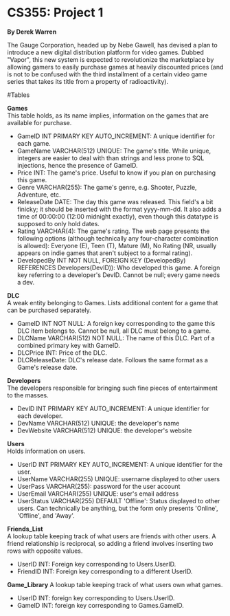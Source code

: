 # CS355: Project 1  
**By Derek Warren**

The Gauge Corporation, headed up by Nebe Gawell, has devised a plan to introduce a new digital distribution platform for video games. Dubbed "Vapor", this new system is expected to revolutionize the marketplace by allowing gamers to easily purchase games at heavily discounted prices (and is not to be confused with the third installment of a certain video game series that takes its title from a property of radioactivity).

#Tables

**Games**  
This table holds, as its name implies, information on the games that are available for purchase.
* GameID INT PRIMARY KEY AUTO_INCREMENT: A unique identifier for each game.
* GameName VARCHAR(512) UNIQUE: The game's title. While unique, integers are easier to deal with than strings and less prone to SQL injections, hence the presence of GameID.
* Price INT: The game's price. Useful to know if you plan on purchasing this game.
* Genre VARCHAR(255): The game's genre, e.g. Shooter, Puzzle, Adventure, etc.
* ReleaseDate DATE: The day this game was released. This field's a bit finicky; it should be inserted with the format yyyy-mm-dd. It also adds a time of 00:00:00 (12:00 midnight exactly), even though this datatype is supposed to only hold dates.
* Rating VARCHAR(4): The game's rating. The web page presents the following options (although technically any four-character combination is allowed): Everyone (E), Teen (T), Mature (M), No Rating (NR, usually appears on indie games that aren't subject to a formal rating).
* DevelopedBy INT NOT NULL, FOREIGN KEY (DevelopedBy) REFERENCES Developers(DevID)): Who developed this game. A foreign key referring to a developer's DevID. Cannot be null; every game needs a dev.

**DLC**  
A weak entity belonging to Games. Lists additional content for a game that can be purchased separately.
* GameID INT NOT NULL: A foreign key corresponding to the game this DLC item belongs to. Cannot be null, all DLC must belong to a game.
* DLCName VARCHAR(512) NOT NULL: The name of this DLC. Part of a combined primary key with GameID.
* DLCPrice INT: Price of the DLC.
* DLCReleaseDate: DLC's release date. Follows the same format as a Game's release date.

**Developers**  
The developers responsible for bringing such fine pieces of entertainment to the masses.
* DevID INT PRIMARY KEY AUTO_INCREMENT: A unique identifier for each developer.
* DevName VARCHAR(512) UNIQUE: the developer's name
* DevWebsite VARCHAR(512) UNIQUE: the developer's website

**Users**  
Holds information on users.
* UserID INT PRIMARY KEY AUTO_INCREMENT: A unique identifier for the user.
* UserName VARCHAR(255) UNIQUE: username displayed to other users
* UserPass VARCHAR(255): password for the user account
* UserEmail VARCHAR(255) UNIQUE: user's email address
* UserStatus VARCHAR(255) DEFAULT 'Offline': Status displayed to other users. Can technically be anything, but the form only presents 'Online', 'Offline', and 'Away'.

**Friends_List**  
A lookup table keeping track of what users are friends with other users. A friend relationship is reciprocal, so adding a friend involves inserting two rows with opposite values.
* UserID INT: Foreign key corresponding to Users.UserID.
* FriendID INT: Foreign key corresponding to a different UserID. 

**Game_Library**
A lookup table keeping track of what users own what games.
* UserID INT: foreign key corresponding to Users.UserID.
* GameID INT: foreign key corresponding to Games.GameID.
